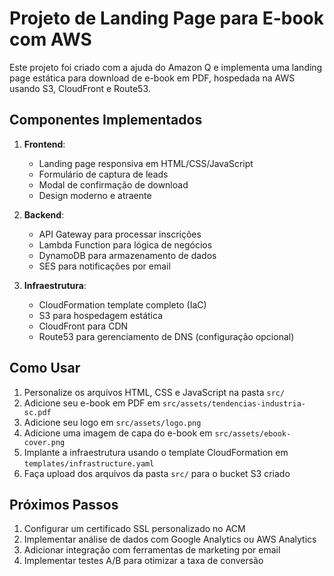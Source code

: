 # Projeto de Landing Page para E-book com AWS

Este projeto foi criado com a ajuda do Amazon Q e implementa uma landing page estática para download de e-book em PDF, hospedada na AWS usando S3, CloudFront e Route53.

## Componentes Implementados

1. **Frontend**:
   - Landing page responsiva em HTML/CSS/JavaScript
   - Formulário de captura de leads
   - Modal de confirmação de download
   - Design moderno e atraente

2. **Backend**:
   - API Gateway para processar inscrições
   - Lambda Function para lógica de negócios
   - DynamoDB para armazenamento de dados
   - SES para notificações por email

3. **Infraestrutura**:
   - CloudFormation template completo (IaC)
   - S3 para hospedagem estática
   - CloudFront para CDN
   - Route53 para gerenciamento de DNS (configuração opcional)

## Como Usar

1. Personalize os arquivos HTML, CSS e JavaScript na pasta `src/`
2. Adicione seu e-book em PDF em `src/assets/tendencias-industria-sc.pdf`
3. Adicione seu logo em `src/assets/logo.png`
4. Adicione uma imagem de capa do e-book em `src/assets/ebook-cover.png`
5. Implante a infraestrutura usando o template CloudFormation em `templates/infrastructure.yaml`
6. Faça upload dos arquivos da pasta `src/` para o bucket S3 criado

## Próximos Passos

1. Configurar um certificado SSL personalizado no ACM
2. Implementar análise de dados com Google Analytics ou AWS Analytics
3. Adicionar integração com ferramentas de marketing por email
4. Implementar testes A/B para otimizar a taxa de conversão
